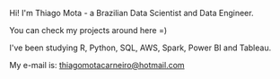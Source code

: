 Hi! I'm Thiago Mota - a Brazilian Data Scientist and Data Engineer.

You can check my projects around here =)

I've been studying R, Python, SQL, AWS, Spark, Power BI and Tableau.

My e-mail is: thiagomotacarneiro@hotmail.com


<!---
ThiagoMCarneiro/ThiagoMCarneiro is a ✨ special ✨ repository because its `README.md` (this file) appears on your GitHub profile.
You can click the Preview link to take a look at your changes.
--->
